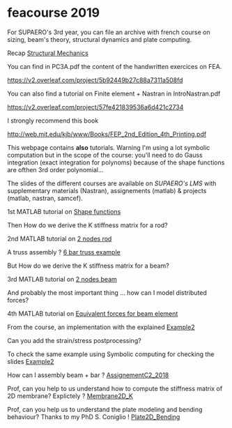 # feacourse 2019


For SUPAERO's 3rd year, you can file an archive with french course on sizing, beam's theory, structural dynamics and plate computing.

Recap [Structural Mechanics](https://github.com/jomorlier/feacourse2019/blob/master/Recap_1A_2A_SUPAERO.zip)


You can find in PC3A.pdf the content of the handwritten exercices on FEA.

https://v2.overleaf.com/project/5b92449b27c88a7311a508fd

You can also find a tutorial on Finite element + Nastran in IntroNastran.pdf

https://v2.overleaf.com/project/57fe421839536a6d421c2734

I strongly recommend this book

http://web.mit.edu/kjb/www/Books/FEP_2nd_Edition_4th_Printing.pdf



This webpage contains **also** tutorials. Warning I'm using a lot symbolic computation but in the scope of the course:
you'll need to do Gauss integration (exact integration for polynoms) because of the shape functions are ofthen 3rd order polynomial...

The slides of the different courses are available on *SUPAERO's LMS* with supplementary materials (Nastran), assignements (matlab) & projects (matlab, nastran, samcef).

1st MATLAB tutorial on [Shape functions](http://htmlpreview.github.io/?https://github.com/jomorlier/feacourse2018/blob/master/Shape_Functions/ShapeFunction.html)

Then How do we derive the K stiffness matrix for a rod?


2nd MATLAB tutorial on [2 nodes rod](http://htmlpreview.github.io/?https://github.com/jomorlier/feacourse2018/blob/master/K_derivation_Rod/K_derivation2_node.html)

A truss assembly ?
[6 bar truss example](http://htmlpreview.github.io/?https://github.com/jomorlier/feacourse2018/blob/master/Truss/CorrectionTruss.html)

But How do we derive the K stiffness matrix for a beam?


3rd MATLAB tutorial on [2 nodes beam](http://htmlpreview.github.io/?https://github.com/jomorlier/feacourse2018/blob/master/K_derivation_Beam/K_derivation_beam.html)

And probably the most important thing ... how can I model distributed forces?

4th MATLAB tutorial on [Equivalent forces for beam element](http://htmlpreview.github.io/?https://github.com/jomorlier/feacourse2018/blob/master/Equivalent_Nodal_force/Equivalent_Nodal_force.html)


From the course, an implementation with the explained [Example2](http://htmlpreview.github.io/?https://github.com/jomorlier/feacourse2018/blob/master/Correction_Example2/Correction_Example2_NoSYM.html)

Can you add the strain/stress postprocessing?

To check the same example using Symbolic computing for checking the slides [Example2](http://htmlpreview.github.io/?https://github.com/jomorlier/feacourse2018/blob/master/Correction_Example2/Correction_Example2.html)

How can I assembly beam + bar ? [AssignementC2_2018](http://htmlpreview.github.io/?https://github.com/jomorlier/feacourse2018/blob/master/AssignementC2_2018/Assignement2_2018_correction.html)

Prof, can you help to us understand how to compute the stiffness matrix of 2D membrane?
Explictely ?  [Membrane2D_K](http://htmlpreview.github.io/?https://github.com/jomorlier/feacourse2018/blob/master/Membrane2D_K/Elementarystiffrecmesh.html)

Prof, can you help us to understand the plate modeling and bending behaviour?
Thanks to my PhD S. Coniglio !  [Plate2D_Bending](http://htmlpreview.github.io/?https://github.com/jomorlier/feacourse2018/blob/master/Plate2D_Bending/plate_el.html)



